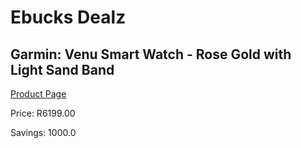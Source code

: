 
# Ebucks Dealz
## Garmin: Venu Smart Watch - Rose Gold with Light Sand Band
[Product Page](https://www.ebucks.com/web/shop/productSelected.do?prodId=1148389097&catId=872270976)

Price: R6199.00

Savings: 1000.0


	